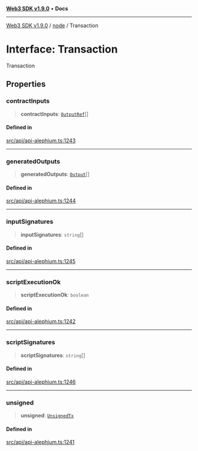 [**Web3 SDK v1.9.0**](../../../README.md) • **Docs**

***

[Web3 SDK v1.9.0](../../../globals.md) / [node](../README.md) / Transaction

# Interface: Transaction

Transaction

## Properties

### contractInputs

> **contractInputs**: [`OutputRef`](OutputRef.md)[]

#### Defined in

[src/api/api-alephium.ts:1243](https://github.com/Mystic-Nayy/alephium-web3/blob/ee41f5e0e7d7fb0b155fe62f05b2ac03772895ca/packages/web3/src/api/api-alephium.ts#L1243)

***

### generatedOutputs

> **generatedOutputs**: [`Output`](../type-aliases/Output.md)[]

#### Defined in

[src/api/api-alephium.ts:1244](https://github.com/Mystic-Nayy/alephium-web3/blob/ee41f5e0e7d7fb0b155fe62f05b2ac03772895ca/packages/web3/src/api/api-alephium.ts#L1244)

***

### inputSignatures

> **inputSignatures**: `string`[]

#### Defined in

[src/api/api-alephium.ts:1245](https://github.com/Mystic-Nayy/alephium-web3/blob/ee41f5e0e7d7fb0b155fe62f05b2ac03772895ca/packages/web3/src/api/api-alephium.ts#L1245)

***

### scriptExecutionOk

> **scriptExecutionOk**: `boolean`

#### Defined in

[src/api/api-alephium.ts:1242](https://github.com/Mystic-Nayy/alephium-web3/blob/ee41f5e0e7d7fb0b155fe62f05b2ac03772895ca/packages/web3/src/api/api-alephium.ts#L1242)

***

### scriptSignatures

> **scriptSignatures**: `string`[]

#### Defined in

[src/api/api-alephium.ts:1246](https://github.com/Mystic-Nayy/alephium-web3/blob/ee41f5e0e7d7fb0b155fe62f05b2ac03772895ca/packages/web3/src/api/api-alephium.ts#L1246)

***

### unsigned

> **unsigned**: [`UnsignedTx`](UnsignedTx.md)

#### Defined in

[src/api/api-alephium.ts:1241](https://github.com/Mystic-Nayy/alephium-web3/blob/ee41f5e0e7d7fb0b155fe62f05b2ac03772895ca/packages/web3/src/api/api-alephium.ts#L1241)
